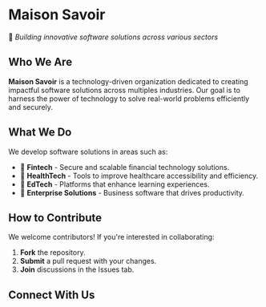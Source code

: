# Maison Savoir

🚀 *Building innovative software solutions across various sectors*

## Who We Are

**Maison Savoir** is a technology-driven organization dedicated to creating impactful software solutions across multiples industries. Our goal is to harness the power of technology to solve real-world problems efficiently and securely.

## What We Do

We develop software solutions in areas such as:

- 🏦 **Fintech** - Secure and scalable financial technology solutions.
- 🏥 **HealthTech** - Tools to improve healthcare accessibility and efficiency.
- 🏫 **EdTech** - Platforms that enhance learning experiences.
- 🏢 **Enterprise Solutions** - Business software that drives productivity.
  
## How to Contribute

We welcome contributors! If you're interested in collaborating:

1. **Fork** the repository.
2. **Submit** a pull request with your changes.
3. **Join** discussions in the Issues tab.

## Connect With Us
